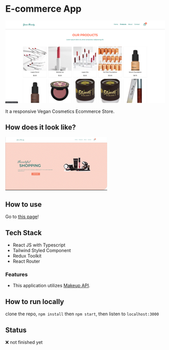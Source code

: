 # E-commerce App

<img width=500 src="public/screenshot.png"/>

It a responsive Vegan Cosmetics Ecommerce Store.

## How does it look like?

![screenshot](./public/makeup.gif)

## How to use

Go to [this page](https://j45t7.github.io/makeup-store/)!

## Tech Stack

- React JS with Typescript
- Tailwind Styled Component
- Redux Toolkit
- React Router

### Features

- This application utilizes [Makeup API](https://makeup-api.herokuapp.com/).

## How to run locally

clone the repo,
`npm install` then `npm start`,
then listen to `localhost:3000`

## Status

❌ not finished yet
